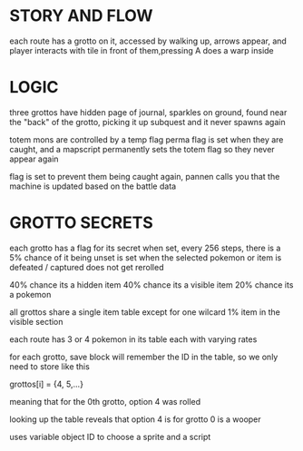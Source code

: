 # STORY AND FLOW

each route has a grotto on it, accessed by walking up, arrows appear, and player interacts with tile in front of them,pressing A does a warp inside

# LOGIC
three grottos have hidden page of journal, sparkles on ground, found near the "back" of the grotto, picking it up subquest and it never spawns again

totem mons are controlled by a temp flag
perma flag is set when they are caught, and a mapscript permanently sets the totem flag so they never appear again

flag is set to prevent them being caught again, pannen calls you that the machine is updated based on the battle data

# GROTTO SECRETS

each grotto has a flag for its secret
when set, every 256 steps, there is a 5% chance of it being unset
is set when the selected pokemon or item is defeated / captured
does not get rerolled

40% chance its a hidden item
40% chance its a visible item
20% chance its a pokemon

all grottos share a single item table except for one wilcard 1% item in the visible section

each route has 3 or 4 pokemon in its table each with varying rates

for each grotto, save block will remember the ID in the table, so we only need to store like this

grottos[i] = {4, 5,...}

meaning that for the 0th grotto, option 4 was rolled

looking up the table reveals that option 4 is for grotto 0 is a wooper

uses variable object ID to choose a sprite and a script
